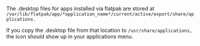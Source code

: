 The .desktop files for apps installed via flatpak are stored at 
`
/var/lib/flatpak/app/*application_name*/current/active/export/share/applications. 
`

If you copy the .desktop file from that location to 
`
/usr/share/applications, 
`
the icon should show up in your applications menu.

